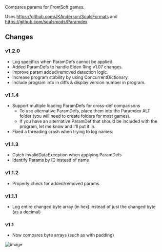 Compares params for FromSoft games.

Uses https://github.com/JKAnderson/SoulsFormats and https://github.com/soulsmods/Paramdex

## Changes
### v1.2.0
* Log specifics when ParamDefs cannot be applied.
* Added ParamDefs to handle Elden Ring v1.07 changes.
* Improve param added/removed detection logic.
* Increase program stability by using ConcurrentDictionary.
* Include program info in diffs & display version number in program.
### v1.1.4
* Support multiple loading ParamDefs for cross-def comparisons
  * To use alternative ParamDefs, place them into the Paramdex ALT folder (you will need to create folders for most games).
  * If you have an alternative ParamDef that should be included with the program, let me know and I'll put it in.
* Fixed a threading crash when trying to log names.
### v1.1.3
* Catch InvalidDataException when applying ParamDefs
* Identify Params by ID instead of name
### v1.1.2
* Properly check for added/removed params
### v1.1.1
* Log entire changed byte array (in hex) instead of just the changed byte (as a decimal)
### v1.1
* Now compares byte arrays (such as with padding)

![image](https://user-images.githubusercontent.com/55667610/172688216-9231f031-6eea-44d1-9801-1e8b4c05f4e1.png)
